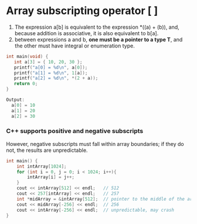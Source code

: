 # Array subscripting operator [ ]
  1. The expression a[b] is equivalent to the expression *((a) + (b)), and, because addition is associative, it is also equivalent to b[a].
  2. between expressions a and b, __one must be a pointer to a type T__, and the other must have integral or enumeration type.

```cpp
int main(void) {
   int a[3] = { 10, 20, 30 };
   printf("a[0] = %d\n", a[0]);
   printf("a[1] = %d\n", 1[a]);
   printf("a[2] = %d\n", *(2 + a));
   return 0;
}

Output:
  a[0] = 10
  a[1] = 20
  a[2] = 30
```

### C++ supports positive and negative subscripts
However, negative subscripts must fall within array boundaries; if they do not, the results are unpredictable.
```cpp
int main() {
    int intArray[1024];
    for (int i = 0, j = 0; i < 1024; i++){
        intArray[i] = j++;
    }
    cout << intArray[512] << endl;   // 512
    cout << 257[intArray] << endl;   // 257
    int *midArray = &intArray[512];  // pointer to the middle of the array
    cout << midArray[-256] << endl;  // 256
    cout << intArray[-256] << endl;  // unpredictable, may crash
}
```
